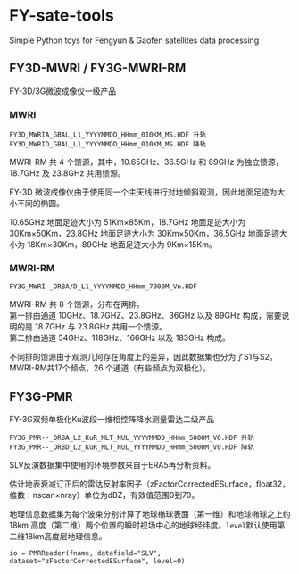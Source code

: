 # FY-sate-tools
Simple Python toys for Fengyun & Gaofen satellites data processing

## FY3D-MWRI / FY3G-MWRI-RM
FY-3D/3G微波成像仪一级产品
### MWRI
```
FY3D_MWRIA_GBAL_L1_YYYYMMDD_HHmm_010KM_MS.HDF 升轨
FY3D_MWRID_GBAL_L1_YYYYMMDD_HHmm_010KM_MS.HDF 降轨
```
MWRI-RM 共 4 个馈源，其中，10.65GHz、36.5GHz 和 89GHz 为独立馈源，18.7GHz 及 23.8GHz 共用馈源。  

FY-3D 微波成像仪由于使用同一个主天线进行对地倾斜观测，因此地面足迹为大小不同的椭圆。

10.65GHz 地面足迹大小为 51Km×85Km，18.7GHz 地面足迹大小为 30Km×50Km，23.8GHz 地面足迹大小为 30Km×50Km，36.5GHz 地面足迹大小为 18Km×30Km，89GHz 地面足迹大小为 9Km×15Km。  

### MWRI-RM
```
FY3G_MWRI-_ORBA/D_L1_YYYYMMDD_HHmm_7000M_Vn.HDF
```
MWRI-RM 共 8 个馈源，分布在两排。  
第一排由通道 10GHz、18.7GHZ、23.8GHz、36GHz 以及 89GHz 构成，需要说明的是 18.7GHz 与 23.8GHz 共用一个馈源。  
第二排由通道 54GHz、118GHz、166GHz 以及 183GHz 构成。  

不同排的馈源由于观测几何存在角度上的差异，因此数据集也分为了S1与S2。MWRI-RM共17个频点，26 个通道（有些频点为双极化）。
## FY3G-PMR
FY-3G双频单极化Ku波段一维相控阵降水测量雷达二级产品
```
FY3G_PMR--_ORBA_L2_KuR_MLT_NUL_YYYYMMDD_HHmm_5000M_V0.HDF 升轨
FY3G_PMR--_ORBD_L2_KuR_MLT_NUL_YYYYMMDD_HHmm_5000M_V0.HDF 降轨
```
SLV反演数据集中使用的环境参数来自于ERA5再分析资料。

估计地表衰减订正后的雷达反射率因子（zFactorCorrectedESurface，float32，维数：nscan×nray）单位为dBZ，有效值范围0到70。

地理信息数据集为每个波束分别计算了地球椭球表面（第一维）和地球椭球之上约 18km 高度（第二维）两个位置的瞬时视场中心的地球经纬度。`level`默认使用第二维18km高度层地理信息。
```
io = PMRReader(fname, datafield="SLV", dataset="zFactorCorrectedESurface", level=0)
```